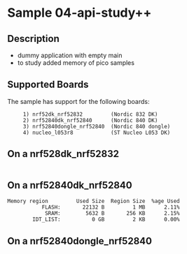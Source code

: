 # Sample 04-api-study++

## Description

* dummy application with empty main
* to study added memory of pico samples

## Supported Boards

The sample has support for the following boards:
```
     1) nrf52dk_nrf52832         (Nordic 832 DK)
     2) nrf52840dk_nrf52840      (Nordic 840 DK)
     3) nrf52840dongle_nrf52840  (Nordic 840 dongle)
     4) nucleo_l053r8            (ST Nucleo L053 DK)
```


## On a nrf528dk_nrf52832

```
```


## On a nrf52840dk_nrf52840

```
Memory region         Used Size  Region Size  %age Used
           FLASH:       22132 B         1 MB      2.11%
            SRAM:        5632 B       256 KB      2.15%
        IDT_LIST:          0 GB         2 KB      0.00%
```


## On a nrf52840dongle_nrf52840

```
```
